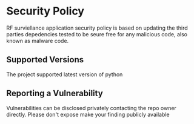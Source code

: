 # Security Policy

RF surviellance application security policy is based on updating the third parties depedencies 
tested to be seure free for any malicious code, also known as malware code.

## Supported Versions

The project supported latest version of python 

## Reporting a Vulnerability

Vulnerabilities can be disclosed privately contacting the repo owner  directly. 
Please don't expose make your finding publicly available

